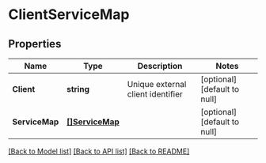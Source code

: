 # ClientServiceMap

## Properties
Name | Type | Description | Notes
------------ | ------------- | ------------- | -------------
**Client** | **string** | Unique external client identifier | [optional] [default to null]
**ServiceMap** | [**[]ServiceMap**](ServiceMap.md) |  | [optional] [default to null]

[[Back to Model list]](../README.md#documentation-for-models) [[Back to API list]](../README.md#documentation-for-api-endpoints) [[Back to README]](../README.md)


